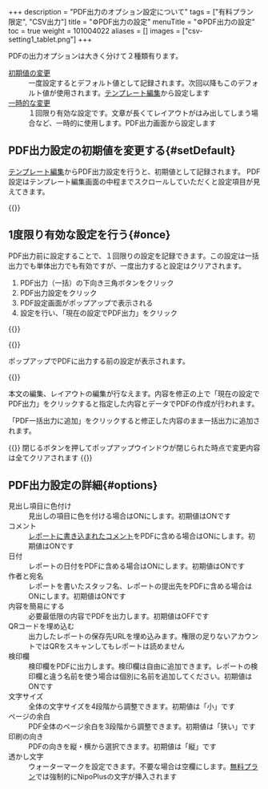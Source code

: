 +++
description = "PDF出力のオプション設定について"
tags = ["有料プラン限定", "CSV出力"]
title = "⚙️PDF出力の設定"
menuTitle = "⚙️PDF出力の設定"
toc = true
weight = 101004022
aliases = []
images = ["csv-setting1_tablet.png"]
+++


PDFの出力オプションは大きく分けて２種類有ります。

<dl class="basic">
<dt><a href="#setDefault">初期値の変更</a></dt>
<dd>一度設定するとデフォルト値として記録されます。次回以降もこのデフォルト値が使用されます。<a href="/docs/manual/initial-setting/template/make/#pdf">テンプレート編集</a>から設定します</dd>
<dt><a href="#once">一時的な変更</a></dt>
<dd>１回限り有効な設定です。文章が長くてレイアウトがはみ出してしまう場合など、一時的に使用します。PDF出力画面から設定します</dd>
</dl>


## PDF出力設定の初期値を変更する{#setDefault}

[テンプレート編集](/docs/manual/initial-setting/template/make/#pdf)からPDF出力設定を行うと、初期値として記録されます。
PDF設定はテンプレート編集画面の中程までスクロールしていただくと設定項目が見えてきます。

{{<icatch filename="pdf-setting-ini" msg="レポートのPDF出力時の設定画面は折りたたまれているためクリックで展開します">}}







## 1度限り有効な設定を行う{#once}

PDF出力前に設定することで、１回限りの設定を記録できます。この設定は一括出力でも単体出力でも有効ですが、一度出力すると設定はクリアされます。

1. PDF出力（一括）の下向き三角ボタンをクリック
1. PDF出力設定をクリック
1. PDF設定画面がポップアップで表示される
1. 設定を行い、「現在の設定でPDF出力」をクリック

{{<icatch filename="pdf-option" msg="PDF出力の設定が可能です。この設定は１回きりの使い捨て。永続保存はできません" alice="ok">}}

{{<nextArrow>}}

ポップアップでPDFに出力する前の設定が表示されます。

{{<icatch filename="pdf-setting" msg="余白など以外にも実は本文も書き換えできます。つまり【のり弁■■■】みたいにもできます">}}

本文の編集、レイアウトの編集が行なえます。内容を修正の上で「現在の設定でPDF出力」をクリックすると指定した内容とデータでPDFの作成が行われます。

「PDF一括出力に追加」をクリックすると修正した内容のまま一括出力に追加されます。

{{<warning>}}
閉じるボタンを押してポップアップウインドウが閉じられた時点で変更内容は全てクリアされます
{{</warning>}}






## PDF出力設定の詳細{#options}

<dl class="basic">
<dt>見出し項目に色付け</dt>
<dd>見出しの項目に色を付ける場合はONにします。初期値はONです</dd>
<dt>コメント</dt>
<dd><a href="/docs/manual/read-report/state/#comment">レポートに書き込まれたコメント</a>をPDFに含める場合はONにします。初期値はONです</dd>
<dt>日付</dt>
<dd>レポートの日付をPDFに含める場合はONにします。初期値はONです</dd>
<dt>作者と宛名</dt>
<dd>レポートを書いたスタッフ名、レポートの提出先をPDFに含める場合はONにします。初期値はONです</dd>
<dt>内容を簡易にする</dt>
<dd>必要最低限の内容でPDFを出力します。初期値はOFFです</dd>
<dt>QRコードを埋め込む</dt>
<dd>出力したレポートの保存先URLを埋め込みます。権限の足りないアカウントではQRをスキャンしてもレポートは読めません</dd>
<dt>検印欄</dt>
<dd>検印欄をPDFに出力します。検印欄は自由に追加できます。レポートの検印欄と違う名前を使う場合は個別に名前を追加してください。初期値はONです</dd>
<dt>文字サイズ</dt>
<dd>全体の文字サイズを4段階から調整できます。初期値は「小」です</dd>
<dt>ページの余白</dt>
<dd>PDF全体のページ余白を3段階から調整できます。初期値は「狭い」です</dd>
<dt>印刷の向き</dt>
<dd>PDFの向きを縦・横から選択できます。初期値は「縦」です</dd>
<dt>透かし文字</dt>
<dd>ウォーターマークを設定できます。不要な場合は空欄にします。<a href="/docs/price/_about/#free">無料プラン</a>では強制的にNipoPlusの文字が挿入されます</dd>
</dl>
